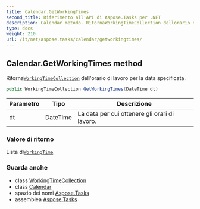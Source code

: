 ```yaml
---
title: Calendar.GetWorkingTimes
second_title: Riferimento all'API di Aspose.Tasks per .NET
description: Calendar metodo. RitornaWorkingTimeCollection dellorario di lavoro per la data specificata.
type: docs
weight: 210
url: /it/net/aspose.tasks/calendar/getworkingtimes/
---
```

## Calendar.GetWorkingTimes method

Ritorna[`WorkingTimeCollection`](../../workingtimecollection/) dell'orario di lavoro per la data specificata.

```csharp
public WorkingTimeCollection GetWorkingTimes(DateTime dt)
```

| Parametro | Tipo | Descrizione |
| --- | --- | --- |
| dt | DateTime | La data per cui ottenere gli orari di lavoro. |

### Valore di ritorno

Lista di[`WorkingTime`](../../workingtime/).

### Guarda anche

* class [WorkingTimeCollection](../../workingtimecollection/)
* class [Calendar](../)
* spazio dei nomi [Aspose.Tasks](../../calendar/)
* assemblea [Aspose.Tasks](../../../)


